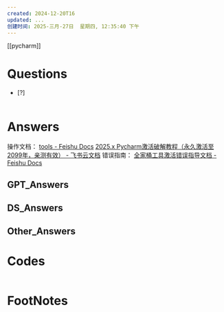 ```yaml
---
created: 2024-12-20T16
updated: ...
创建时间: 2025-三月-27日  星期四, 12:35:40 下午
---
```

[[pycharm]]

# Questions

- [?] 

```python

```

# Answers

操作文档： [tools - Feishu Docs](https://ziby0nwxdov.feishu.cn/wiki/OyLBwBd9oiVFTykXrHvcEB91nyb)
[2025.x Pycharm激活破解教程（永久激活至2099年，亲测有效） - 飞书云文档](https://ziby0nwxdov.feishu.cn/docx/AClydVOQeoryQ4x7BizcIBdFnAe)
错误指南： [全家桶工具激活错误指导文档 - Feishu Docs](https://ziby0nwxdov.feishu.cn/wiki/RXwowdByliuhpdkh4uGciJeln5b)
## GPT_Answers


## DS_Answers


## Other_Answers


# Codes

```python

```


# FootNotes
